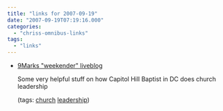 ```yaml
---
title: "links for 2007-09-19"
date: "2007-09-19T07:19:16.000"
categories: 
  - "chriss-omnibus-links"
tags: 
  - "links"
---
```


- [9Marks "weekender" liveblog](http://www.newlynearlymarried.blogspot.com/)
    
    Some very helpful stuff on how Capitol Hill Baptist in DC does church leadership
    
    (tags: [church](http://del.icio.us/hubbsc/church) [leadership](http://del.icio.us/hubbsc/leadership))
